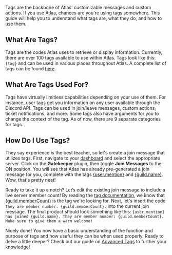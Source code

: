 Tags are the backbone of Atlas' customizable messages and custom actions. If you use Atlas, chances are you're using tags somewhere. This guide will help you to understand what tags are, what they do, and how to use them.

## What Are Tags?

Tags are the codes Atlas uses to retrieve or display information. Currently, there are over 100 tags available to use within Atlas. Tags look like this: `{tag}` and can be used in various places throughout Atlas. A complete list of tags can be found [here](https://docs.atlas.bot/tags).

## What Are Tags Used For?

Tags have virtually limitless capabilities depending on your use of them. For instance, user tags get you information on any user available through the Discord API. Tags can be used in join/leave messages, custom actions, ticket notifications, and more. Some tags also have arguments for you to change the context of the tag. As of now, there are 9 separate categories for tags.

## How Do I Use Tags?

They say experience is the best teacher, so let's create a join message that utilizes tags. First, navigate to your [dashboard](https://atlas.bot/@me/guilds) and select the appropriate server. Click on the **Gatekeeper** plugin, then toggle **Join Messages** to the ON position. You will see that Atlas has already pre-generated a join message for you, complete with the tags [{user.mention}](https://docs.atlas.bot/tags/user/user.mention) and [{guild.name}](https://docs.atlas.bot/tags/guild/guild.name). Wow, that's pretty neat!

Ready to take it up a notch? Let’s edit the existing join message to include a live server member count! By reading the [tag documentation](https://docs.atlas.bot/tags), we know that [{guild.memberCount}](https://docs.atlas.bot/tags/guild/guild.memberCount) is the tag we're looking for. Next, let's insert the code `They are member number: {guild.memberCount}.` into the current join message. The final product should look something like this: `{user.mention} has joined {guild.name}. They are member number: {guild.memberCount}. Make sure to give them a warm welcome!`

Nicely done! You now have a basic understanding of the function and purpose of tags and how useful they can be when used properly. Ready to delve a little deeper? Check out our guide on [Advanced Tags](https://docs.atlas.bot/tutorials/tags/advanced-tags) to further your knowledge!
